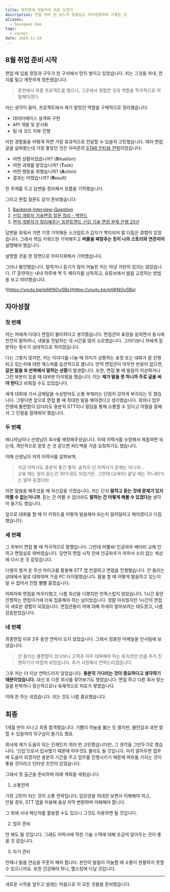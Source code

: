 ```yaml
---
title: 청각장애 개발자의 취준 도전기
description: 면접 여러 번 보느라 힘들었고 자아성찰하며 기록한 것
aliases:
  - Seungwoo Ham
tags:
  - career
date: 2024-11-28
---
```

## 8월 취업 준비 시작

면접 때 입을 정장과 구두가 한 구석에서 먼지 쌓이고 있었습니다. 저는 그것을 꺼내, 먼지를 털고 깨끗하게 정돈했습니다.

> 훈련에서 최종 프로젝트를 했으니, 그곳에서 경험한 것과 역할을 적극적으로 어필해야겠다.

라는 생각이 들어, 프로젝트에서 제가 맡았던 역할을 구체적으로 정리했습니다:

- 데이터베이스 설계와 구현
- API 개발 및 문서화
- 팀 내 코드 리뷰 진행

이런 경험들을 어떻게 하면 가장 효과적으로 전달할 수 있을지 고민했습니다. 여러 면접 글을 살펴봤는데 가장 좋았던 것은 아마존의 [STAR 인터뷰 전략](https://www.zoominlife.com/2421)이었습니다:

- 어떤 상황이었습니까? (**S**ituation)
- 어떤 과제를 맡았습니까? (**T**ask)
- 어떤 행동을 취했습니까? (**A**ction)
- 결과는 어땠습니까? (**R**esult)

한 주제를 두고 답변을 정리해서 흐름을 기억했습니다.

그리고 면접 질문도 같이 준비했습니다:

1. [Backend-Interview-Question](https://github.com/ksundong/backend-interview-question)
2. [신입 개발자 기술면접 질문 정리 - 백엔드](https://dev-coco.tistory.com/163)
3. [현직 개발자가 정리해주는 프론트엔드 신입 기술 면접 문제 은행 20선](https://zero-base.co.kr/event/media_insight_contents_FE_frontend_tech_Interview)

답변을 외워서 가면 기껏 기억해둔 스크립트가 갑자기 백지되어 말 더듬은 경험이 있었습니다. 그래서 핵심 키워드만 기억해두고 **퍼즐을 짜맞추는 듯이 나의 스토리와 연관지어** 설명해야 했습니다.

설명할 것을 한 장면으로 이미지화해서 기억했습니다.

그러나 불안했습니다. 말하거나 듣기가 많이 어눌한 저는 마냥 가만히 있지는 않았습니다. IT 훈련하는 내내 하루에 책 두 페이지를 낭독하고, 유튜브에서 발음 교정하는 방법을 보고 따라했습니다.

![https://youtu.be/pIIiKNOySBs](https://youtu.be/pIIiKNOySBs)

## 자아성찰

### 첫 번째

저는 저에게 다대다 면접이 불리하다고 생각했습니다. 면접관의 표정을 살피면서 동시에 천천히 말하려니, 내용을 전달하는 데 시간을 많이 소모했습니다. 그러다보니 저에게 질문하는 횟수가 상대적으로 적어졌습니다.

다는 그렇지 않지만, 저는 이야기를 나눌 때 의미가 상통하는 표정 또는 대화가 잘 진행되고 있는지에 대한 제스쳐를 습관적으로 봅니다. 만약 면접관이 아무런 반응이 없으면, **같은 말을 또 반복해서 말하는 상황**이 발생합니다. 또한, 면접 볼 때 발음이 이상하거나 그런 부분이 있을 때 대부분 타이핑을 했습니다. 이는 **제가 말을 못 하니까 주로 글을 써야 한다**고 비춰질 수도 있었습니다.

세계 대회에 가서 금메달을 수상받아도 소통 부재라는 단점이 강하게 부각되는 듯 했습니다. 그렇다면 앞으로 면접 볼 때 최대한 말을 해야겠다고 생각했습니다. 회의나 업무 진행에 불편함이 있더라도 충분히 STT이나 필담을 통해 소통할 수 있다고 어필을 잘해서 그 단점을 잠재워야 했습니다.

### 두 번째

매니저님이나 선생님이 회사를 매칭해주셨습니다. 이때 이력서를 수정해서 제출하면 되는데, 개인적으로 잘못 쓴 것 같으면 피드백을 가끔 요청하기도 했습니다.

이때 선생님이 저의 이력서를 살펴보며,

> 지금 이력서도 충분히 좋긴 좋아. 솔직히 넌 이력서가 문제는 아니야…  
> 교육 때는 알아 듣는건 30%정도 되었거든. 그런데 (교육이) 끝날 때는 70~80%는 알아 듣겠더라

이런 말씀을 해주셨을 때 자신감을 가졌습니다. 저는 단지 **말하고 듣는 것에 문제가 있지 어쩔 수 없는거니까**. 듣는 건 어쩔 수 없더라도 **말하는 건 어떻게 해볼 수 있겠다는** 생각이 들기도 했습니다.

앞으로 대화를 할 때 이 키워드를 어떻게 발음해야 되는지 알려달라고 해야겠다고 다짐했습니다.

### 세 번째

그 후부터 면접 볼 때 적극적으로 말했습니다. 그런데 아뿔싸! 인공와우 배터리 교체 안 하고 면접실로 와버렸습니다. 당연히 면접 시작 전에 인공와우가 꺼져서 소리 없는 세상에 다시 온 것 같았습니다.

다행히 챙겨 온 무선 마이크를 활용해 STT 앱 연결하고 면접을 진행했습니다. 안 들리는 상태에서 말로 대화하며 가끔 PC 타이핑했습니다. 말을 할 때 어떻게 발음하고 있는지 알 수 없어서 진땀 뻘뻘 흘렸습니다.

어찌저찌 면접을 마무리했고, 나름 최선을 다했지만 만족스럽지 않았습니다. 1시간 동안 진행하는 면접이기에 더욱 집중해야 하는 날이었습니다. 정말 아쉬웠지만 1시간의 면접이 새로운 경험이 되었습니다. 면접관들이 저에 대해 자세히 알아보려는 태도였고, 나름 감동받았습니다.

### 네 번째

최종면접 이후 2주 동안 연락이 오지 않았습니다. 그래서 정중한 이메일을 인사팀에 보냈습니다.

> 안 들리는 불편함이 있다보니 고객과 자주 대화해야 하는 포지션인 만큼 추가 진행하기가 어렵게 되었습니다. 추가 서칭해서 연락드리겠습니다.

그후 저는 더 이상 연락드리지 않았습니다. **충분히 기다리는 것이 중요하다고 생각하기 때문이었습니다.** 대신 또 다른 회사를 찾아보기도 했었습니다. 면접 하고 다른 회사 찾는 일을 반복하니 정신적으로나 육체적으로 피로가 쌓였습니다.

이때 한 주는 쉬었습니다. 쉬는 것도 나름 중요했습니다.

## 최종

1개월 반이 지나고 최종 합격했습니다. 기쁨이 하늘을 뚫는 듯 했지만, 불안감과 과연 잘할 수 있을까의 의구심이 들기도 했죠.

회사에 제가 도움이 되는 인재인지 여러 번 고민했습니다만, 그 생각을 그만두기로 했습니다. ‘신입’으로서 입사했기 때문에 아무것도 몰라도 될 것입니다. 미리 알아두면 업무에 도움이 되겠지만 충분히 기간을 주고 업무를 진행시키기 때문에 여유를 가지는 것이 좋을 것이라고 인터넷 조언이 있었습니다.

그래서 첫 출근을 준비하며 아래 계획을 세웠습니다:

1. 소통전략

가장 고민이 되는 것이 소통 전략입니다. 입모양을 최대한 보면서 이해해야 하고,  
안될 경우, STT 앱을 이용해 음성 자막 변환하며 이해해야 합니다.

그 외에 사내 메신저를 활용할 수도 있으니 그것도 이용하면 될 것입니다.

2. 업무 준비

안 해도 될 것입니다. 그래도 이력서에 적힌 기술 스택에 대해 조금씩 알아두는 것이 좋을 것 같습니다.

3. 자기 관리

언제나 발음 연습을 꾸준히 해야 합니다. 본인이 발음이 어눌할 때 소통이 원활하지 못할 수 있으니까요. 또한 건강해야 하니, 헬스장에 다닐 것입니다.

---

새로운 시작을 앞두고 설레는 마음으로 이 모든 것들을 준비했습니다.